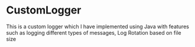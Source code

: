 # CustomLogger
This is a custom logger which I have implemented using Java with features such as logging different types of messages, Log Rotation based on file size
